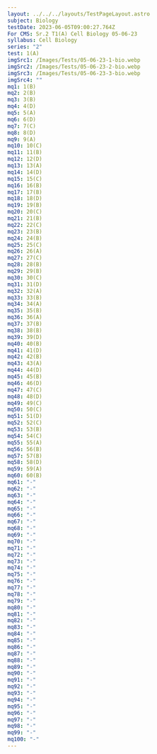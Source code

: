 ```yaml
---
layout: ../../../layouts/TestPageLayout.astro
subject: Biology
testDate: 2023-06-05T09:00:27.764Z
For CMS: Sr.2 T1(A) Cell Biology 05-06-23
syllabus: Cell Biology
series: "2"
test: 1(A)
imgSrc1: /Images/Tests/05-06-23-1-bio.webp
imgSrc2: /Images/Tests/05-06-23-2-bio.webp
imgSrc3: /Images/Tests/05-06-23-3-bio.webp
imgSrc4: ""
mq1: 1(B)
mq2: 2(B)
mq3: 3(B)
mq4: 4(D)
mq5: 5(A)
mq6: 6(D)
mq7: 7(C)
mq8: 8(D)
mq9: 9(A)
mq10: 10(C)
mq11: 11(B)
mq12: 12(D)
mq13: 13(A)
mq14: 14(D)
mq15: 15(C)
mq16: 16(B)
mq17: 17(B)
mq18: 18(D)
mq19: 19(B)
mq20: 20(C)
mq21: 21(B)
mq22: 22(C)
mq23: 23(B)
mq24: 24(B)
mq25: 25(C)
mq26: 26(A)
mq27: 27(C)
mq28: 28(B)
mq29: 29(B)
mq30: 30(C)
mq31: 31(D)
mq32: 32(A)
mq33: 33(B)
mq34: 34(A)
mq35: 35(B)
mq36: 36(A)
mq37: 37(B)
mq38: 38(B)
mq39: 39(D)
mq40: 40(B)
mq41: 41(D)
mq42: 42(B)
mq43: 43(A)
mq44: 44(D)
mq45: 45(B)
mq46: 46(D)
mq47: 47(C)
mq48: 48(D)
mq49: 49(C)
mq50: 50(C)
mq51: 51(D)
mq52: 52(C)
mq53: 53(B)
mq54: 54(C)
mq55: 55(A)
mq56: 56(B)
mq57: 57(B)
mq58: 58(D)
mq59: 59(A)
mq60: 60(B)
mq61: "-"
mq62: "-"
mq63: "-"
mq64: "-"
mq65: "-"
mq66: "-"
mq67: "-"
mq68: "-"
mq69: "-"
mq70: "-"
mq71: "-"
mq72: "-"
mq73: "-"
mq74: "-"
mq75: "-"
mq76: "-"
mq77: "-"
mq78: "-"
mq79: "-"
mq80: "-"
mq81: "-"
mq82: "-"
mq83: "-"
mq84: "-"
mq85: "-"
mq86: "-"
mq87: "-"
mq88: "-"
mq89: "-"
mq90: "-"
mq91: "-"
mq92: "-"
mq93: "-"
mq94: "-"
mq95: "-"
mq96: "-"
mq97: "-"
mq98: "-"
mq99: "-"
mq100: "-"
---
```


